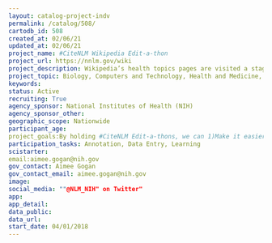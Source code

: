 ```yaml
---
layout: catalog-project-indv 
permalink: /catalog/508/
cartodb_id: 508
created_at: 02/06/21
updated_at: 02/06/21
project_name: #CiteNLM Wikipedia Edit-a-thon
project_url: https://nnlm.gov/wiki
project_description: Wikipedia’s health topics pages are visited a staggering 7 billion times a year, making it possibly the world’s most popular health information resource. The objective of #CiteNLM is to improve the credibility and content of medical and health-related articles on Wikipedia by adding citations and information from National Library of Medicine (NLM) sources.
project_topic: Biology, Computers and Technology, Health and Medicine, Social Science
keywords: 
status: Active
recruiting: True
agency_sponsor: National Institutes of Health (NIH)
agency_sponsor_other: 
geographic_scope: Nationwide
participant_age: 
project_goals:By holding #CiteNLM Edit-a-thons, we can 1)Make it easier to get credible, evidence-based health information online; 2)Disseminate NLM sources and increase their reach; 3)Leverage network members’ expertise, experiences, and audiences; and 4)Engage NNLM members nationwide.
participation_tasks: Annotation, Data Entry, Learning
scistarter: 
email:aimee.gogan@nih.gov
gov_contact: Aimee Gogan
gov_contact_email: aimee.gogan@nih.gov
image: 
social_media: ""@NLM_NIH" on Twitter"
app: 
app_detail: 
data_public:
data_url: 
start_date: 04/01/2018  
---
```


<!-- save your file in the _catalog-projects folder using the id number as the file name with .md, ex: 505.md -->
